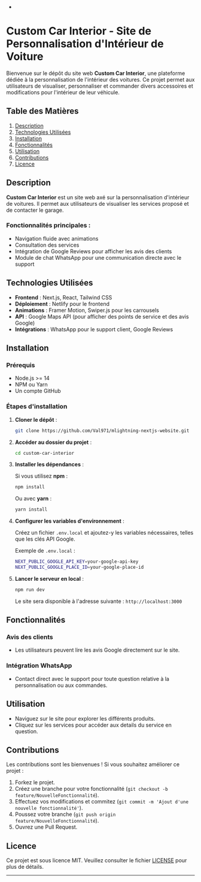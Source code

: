 -

# **Custom Car Interior - Site de Personnalisation d'Intérieur de Voiture**

Bienvenue sur le dépôt du site web **Custom Car Interior**, une plateforme dédiée à la personnalisation de l'intérieur des voitures. Ce projet permet aux utilisateurs de visualiser, personnaliser et commander divers accessoires et modifications pour l'intérieur de leur véhicule.

## **Table des Matières**

1. [Description](#description)
2. [Technologies Utilisées](#technologies-utilisées)
3. [Installation](#installation)
4. [Fonctionnalités](#fonctionnalités)
5. [Utilisation](#utilisation)
6. [Contributions](#contributions)
7. [Licence](#licence)

## **Description**

**Custom Car Interior** est un site web axé sur la personnalisation d'intérieur de voitures. Il permet aux utilisateurs de visualiser les services proposé et de contacter le garage.

### Fonctionnalités principales :

- Navigation fluide avec animations
- Consultation des services
- Intégration de Google Reviews pour afficher les avis des clients
- Module de chat WhatsApp pour une communication directe avec le support

## **Technologies Utilisées**

- **Frontend** : Next.js, React, Tailwind CSS
- **Déploiement** : Netlify pour le frontend
- **Animations** : Framer Motion, Swiper.js pour les carrousels
- **API** : Google Maps API (pour afficher des points de service et des avis Google)
- **Intégrations** : WhatsApp pour le support client, Google Reviews

## **Installation**

### Prérequis

- Node.js >= 14
- NPM ou Yarn
- Un compte GitHub

### Étapes d'installation

1. **Cloner le dépôt** :

   ```bash
   git clone https://github.com/Val971/mlightning-nextjs-website.git
   ```

2. **Accéder au dossier du projet** :

   ```bash
   cd custom-car-interior
   ```

3. **Installer les dépendances** :

   Si vous utilisez **npm** :

   ```bash
   npm install
   ```

   Ou avec **yarn** :

   ```bash
   yarn install
   ```

4. **Configurer les variables d'environnement** :

   Créez un fichier `.env.local` et ajoutez-y les variables nécessaires, telles que les clés API Google.

   Exemple de `.env.local` :

   ```bash
   NEXT_PUBLIC_GOOGLE_API_KEY=your-google-api-key
   NEXT_PUBLIC_GOOGLE_PLACE_ID=your-google-place-id
   ```

5. **Lancer le serveur en local** :

   ```bash
   npm run dev
   ```

   Le site sera disponible à l'adresse suivante : `http://localhost:3000`

## **Fonctionnalités**

### Avis des clients

- Les utilisateurs peuvent lire les avis Google directement sur le site.

### Intégration WhatsApp

- Contact direct avec le support pour toute question relative à la personnalisation ou aux commandes.

## **Utilisation**

- Naviguez sur le site pour explorer les différents produits.
- Cliquez sur les services pour accéder aux details du service en question.

## **Contributions**

Les contributions sont les bienvenues ! Si vous souhaitez améliorer ce projet :

1. Forkez le projet.
2. Créez une branche pour votre fonctionnalité (`git checkout -b feature/NouvelleFonctionnalité`).
3. Effectuez vos modifications et commitez (`git commit -m 'Ajout d'une nouvelle fonctionnalité'`).
4. Poussez votre branche (`git push origin feature/NouvelleFonctionnalité`).
5. Ouvrez une Pull Request.

## **Licence**

Ce projet est sous licence MIT. Veuillez consulter le fichier [LICENSE](./LICENSE) pour plus de détails.

---
